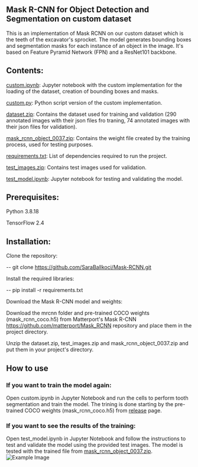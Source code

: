 ## Mask R-CNN for Object Detection and Segmentation on custom dataset

This is an implementation of Mask RCNN on our custom dataset which is the teeth of the excavator's sprocket.
The model generates bounding boxes and segmentation masks for each instance of an object in the image. It's based on Feature Pyramid Network (FPN) and a ResNet101 backbone.

## Contents:

[custom.ipynb](https://github.com/SaraBallkoci/Mask-RCNN/custom.ipynb): Jupyter notebook with the custom implementation for the loading of the dataset, creation of bounding boxes and masks.

[custom.py](https://github.com/SaraBallkoci/Mask-RCNN/custom.py): Python script version of the custom implementation.

[dataset.zip](https://github.com/SaraBallkoci/Mask-RCNN/dataset.zip): Contains the dataset used for training and validation (290 annotated images with their json files fro traning, 74 annotated images with their json files for validation).

[mask_rcnn_object_0037.zip](https://github.com/SaraBallkoci/Mask-RCNN/mask_rcnn_object_0037.zip): Contains the weight file created by the training process, used for testing purposes.

[requirements.txt](https://github.com/SaraBallkoci/Mask-RCNN/requirements.txt): List of dependencies required to run the project.

[test_images.zip](https://github.com/SaraBallkoci/Mask-RCNN/test_images.zip): Contains test images used for validation.

[test_model.ipynb](https://github.com/SaraBallkoci/Mask-RCNN/test_model.ipynb): Jupyter notebook for testing and validating the model.

## Prerequisites:

Python 3.8.18

TensorFlow 2.4

## Installation:

Clone the repository:

-- git clone https://github.com/SaraBallkoci/Mask-RCNN.git

Install the required libraries:

-- pip install -r requirements.txt

Download the Mask R-CNN model and weights:

Download the mrcnn folder and pre-trained COCO weights (mask_rcnn_coco.h5) from Matterport's Mask R-CNN https://github.com/matterport/Mask_RCNN repository and place them in the project directory. 

Unzip the dataset.zip, test_images.zip and mask_rcnn_object_0037.zip and put them in your project's directory.

## How to use

### If you want to train the model again:
Open custom.ipynb in Jupyter Notebook and run the cells to perform tooth segmentation and train the model. The trining is done starting by the pre-trained COCO weights (mask_rcnn_coco.h5) from [release](https://github.com/matterport/Mask_RCNN/releases) page.

### If you want to see the results of the training:
Open test_model.ipynb in Jupyter Notebook and follow the instructions to test and validate the model using the provided test images. The model is tested with the trained file from [mask_rcnn_object_0037.zip](https://github.com/SaraBallkoci/Mask-RCNN/mask_rcnn_object_0037.zip). 
![Example Image](https://github.com/SaraBallkoci/Mask-RCNN/tested_image.PNG)



